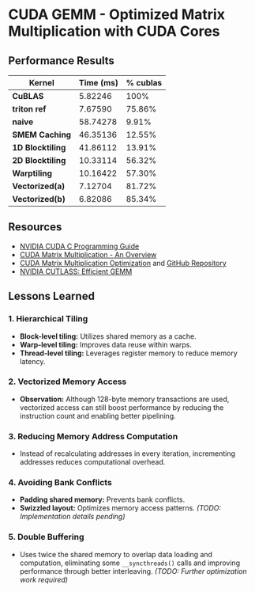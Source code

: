 # CUDA GEMM - Optimized Matrix Multiplication with CUDA Cores

## Performance Results

| Kernel | Time (ms)  | % cublas |
|----------------|--------------|---------|
| **CuBLAS** | 5.82246  | 100% |
| **triton ref** | 7.67590 | 75.86% |
| **naive** | 58.74278 | 9.91% |
| **SMEM Caching** | 46.35136 | 12.55% |
| **1D Blocktiling** | 41.86112 | 13.91% |
| **2D Blocktiling** | 10.33114 | 56.32% |
| **Warptiling** | 10.16422 | 57.30% |
| **Vectorized(a)** | 7.12704 | 81.72% |
| **Vectorized(b)** | 6.82086 | 85.34% |

## Resources

- [NVIDIA CUDA C Programming Guide](https://docs.nvidia.com/cuda/cuda-c-programming-guide/index.html#shared-memory)
- [CUDA Matrix Multiplication - An Overview](https://siboehm.com/articles/22/CUDA-MMM)
- [CUDA Matrix Multiplication Optimization](https://leimao.github.io/article/CUDA-Matrix-Multiplication-Optimization/) and [GitHub Repository](https://github.com/leimao/CUDA-GEMM-Optimization/)
- [NVIDIA CUTLASS: Efficient GEMM](https://github.com/NVIDIA/cutlass/blob/main/media/docs/efficient_gemm.md)

## Lessons Learned

### 1. Hierarchical Tiling
- **Block-level tiling:** Utilizes shared memory as a cache.
- **Warp-level tiling:** Improves data reuse within warps.
- **Thread-level tiling:** Leverages register memory to reduce memory latency.

### 2. Vectorized Memory Access
- **Observation:** Although 128-byte memory transactions are used, vectorized access can still boost performance by reducing the instruction count and enabling better pipelining.

### 3. Reducing Memory Address Computation
- Instead of recalculating addresses in every iteration, incrementing addresses reduces computational overhead.

### 4. Avoiding Bank Conflicts
- **Padding shared memory:** Prevents bank conflicts.
- **Swizzled layout:** Optimizes memory access patterns. *(TODO: Implementation details pending)*

### 5. Double Buffering
- Uses twice the shared memory to overlap data loading and computation, eliminating some `__syncthreads()` calls and improving performance through better interleaving. *(TODO: Further optimization work required)*

